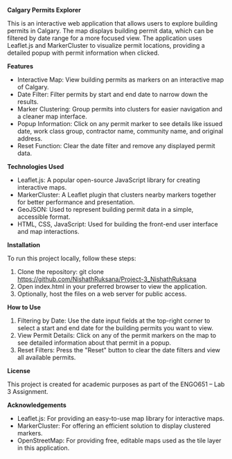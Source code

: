**Calgary Permits Explorer**

This is an interactive web application that allows users to explore building permits in Calgary. The map displays building permit data, which can be filtered by date range for a more focused view. The application uses Leaflet.js and MarkerCluster to visualize permit locations, providing a detailed popup with permit information when clicked.

**Features**

- Interactive Map: View building permits as markers on an interactive map of Calgary.
- Date Filter: Filter permits by start and end date to narrow down the results.
- Marker Clustering: Group permits into clusters for easier navigation and a cleaner map interface.
- Popup Information: Click on any permit marker to see details like issued date, work class group, contractor name, community name, and original address.
- Reset Function: Clear the date filter and remove any displayed permit data.


**Technologies Used**

- Leaflet.js: A popular open-source JavaScript library for creating interactive maps.
- MarkerCluster: A Leaflet plugin that clusters nearby markers together for better performance and presentation.
- GeoJSON: Used to represent building permit data in a simple, accessible format.
- HTML, CSS, JavaScript: Used for building the front-end user interface and map interactions.

**Installation**

To run this project locally, follow these steps:

1. Clone the repository:
    git clone https://github.com/NishathRuksana/Project-3_NishathRuksana
2. Open index.html in your preferred browser to view the application.
3. Optionally, host the files on a web server for public access.

**How to Use**

1. Filtering by Date: Use the date input fields at the top-right corner to select a start and end date for the building permits you want to view.
2. View Permit Details: Click on any of the permit markers on the map to see detailed information about that permit in a popup.
3. Reset Filters: Press the "Reset" button to clear the date filters and view all available permits.

**License**

This project is created for academic purposes as part of the ENGO651 – Lab 3 Assignment.

**Acknowledgements**

- Leaflet.js: For providing an easy-to-use map library for interactive maps.
- MarkerCluster: For offering an efficient solution to display clustered markers.
- OpenStreetMap: For providing free, editable maps used as the tile layer in this application.

